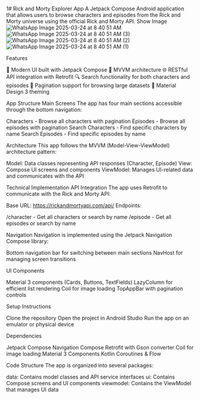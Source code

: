1# Rick and Morty Explorer App
A Jetpack Compose Android application that allows users to browse characters and episodes from the Rick and Morty universe using the official Rick and Morty API.
Show Image
![WhatsApp Image 2025-03-24 at 8 40 51 AM](https://github.com/user-attachments/assets/a7a4dbeb-b4aa-4cd9-987a-fb88a76289d6)
![WhatsApp Image 2025-03-24 at 8 40 51 AM (3)](https://github.com/user-attachments/assets/90115c99-e5c3-4f0b-9f3b-65dfdcda3f8d)
![WhatsApp Image 2025-03-24 at 8 40 51 AM (2)](https://github.com/user-attachments/assets/f98a210b-1f3a-4206-a2d4-50ccd0a62313)
![WhatsApp Image 2025-03-24 at 8 40 51 AM (1)](https://github.com/user-attachments/assets/ae8908d4-a070-45aa-a67a-42917063e3f7)

Features

📱 Modern UI built with Jetpack Compose
🧠 MVVM architecture
🌐 RESTful API integration with Retrofit
🔍 Search functionality for both characters and episodes
📄 Pagination support for browsing large datasets
🎨 Material Design 3 theming

App Structure
Main Screens
The app has four main sections accessible through the bottom navigation:

Characters - Browse all characters with pagination
Episodes - Browse all episodes with pagination
Search Characters - Find specific characters by name
Search Episodes - Find specific episodes by name

Architecture
This app follows the MVVM (Model-View-ViewModel) architecture pattern:

Model: Data classes representing API responses (Character, Episode)
View: Compose UI screens and components
ViewModel: Manages UI-related data and communicates with the API

Technical Implementation
API Integration
The app uses Retrofit to communicate with the Rick and Morty API:

Base URL: https://rickandmortyapi.com/api/
Endpoints:

/character - Get all characters or search by name
/episode - Get all episodes or search by name



Navigation
Navigation is implemented using the Jetpack Navigation Compose library:

Bottom navigation bar for switching between main sections
NavHost for managing screen transitions

UI Components

Material 3 components (Cards, Buttons, TextFields)
LazyColumn for efficient list rendering
Coil for image loading
TopAppBar with pagination controls

Setup Instructions

Clone the repository
Open the project in Android Studio
Run the app on an emulator or physical device

Dependencies

Jetpack Compose
Navigation Compose
Retrofit with Gson converter
Coil for image loading
Material 3 Components
Kotlin Coroutines & Flow

Code Structure
The app is organized into several packages:

data: Contains model classes and API service interfaces
ui: Contains Compose screens and UI components
viewmodel: Contains the ViewModel that manages UI data

